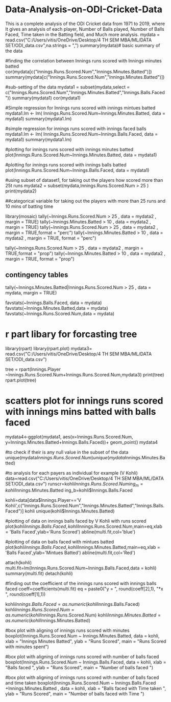 # Data-Analysis-on-ODI-Cricket-Data
This is a complete analysis of the ODI Cricket data from 1971 to 2019, where It gives an analysis of each player, Number of Balls played, Number of Balls Faced, Time taken in the Batting field, and Much more analysis.
mydata = read.csv("C:/Users/vitis/OneDrive/Desktop/4 TH SEM MBA/ML/DATA SET/ODI_data.csv",na.strings = ",")
summary(mydata)# basic summary of the data 


#finding the correlation between Innings runs scored with Innings minutes batted
cor(mydata[c("Innings.Runs.Scored.Num","Innings.Minutes.Batted")])
summary(mydata[c("Innings.Runs.Scored.Num","Innings.Minutes.Batted")])


#sub-setting of the data 
mydata1 = subset(mydata,select = c("Innings.Runs.Scored.Num","Innings.Minutes.Batted","Innings.Balls.Faced"))
summary(mydata1)
cor(mydata1)

#Simple regression for Innings runs scored with innings mintues batted 
mydata1.lm <- lm( Innings.Runs.Scored.Num~Innings.Minutes.Batted, data = mydata1)
summary(mydata1.lm)

#simple regression for innings runs scored with innings faced balls 
mydata1.lm <- lm( Innings.Runs.Scored.Num~Innings.Balls.Faced, data = mydata1)
summary(mydata1.lm)

#plotting for innings runs scored with innings minutes batted 
plot(Innings.Runs.Scored.Num~Innings.Minutes.Batted, data = mydata1)

#plotting for innings runs scored with innings balls batted 
plot(Innings.Runs.Scored.Num~Innings.Balls.Faced, data = mydata1)

#using subset of dataset1, for taking out the players how scored more than 25t runs
mydata2 = subset(mydata,Innings.Runs.Scored.Num > 25 )
print(mydata2)

##categorical variable for taking out the players with more than 25 runs and 10 mins of batting time

library(mosaic)
tally(~Innings.Runs.Scored.Num > 25 , data = mydata2 , margin = TRUE)
tally(~Innings.Minutes.Batted > 10 , data = mydata2 , margin = TRUE)
tally(~Innings.Runs.Scored.Num > 25 , data = mydata2 , margin = TRUE,format = "perc")
tally(~Innings.Minutes.Batted > 10 , data = mydata2 , margin = TRUE, format = "perc")

tally(~Innings.Runs.Scored.Num > 25 , data = mydata2 , margin = TRUE,format = "prop")
tally(~Innings.Minutes.Batted > 10 , data = mydata2 , margin = TRUE, format = "prop")



## contingency tables
tally(~Innings.Minutes.Batted|Innings.Runs.Scored.Num > 25 , data = mydata, margin = TRUE)

favstats(~Innings.Balls.Faced, data = mydata)
favstats(~Innings.Minutes.Batted,data = mydata)
favstats(~Innings.Runs.Scored.Num,data = mydata)


# r part libary for forcasting tree
library(rpart)
library(rpart.plot)
mydata3= read.csv("C:/Users/vitis/OneDrive/Desktop/4 TH SEM MBA/ML/DATA SET/ODI_data.csv")

tree = rpart(Innings.Player ~Innings.Runs.Scored.Num+Innings.Runs.Scored.Num,mydata3)
print(tree)
rpart.plot(tree)


# scatters plot for innings runs scored with innings mins batted with balls faced 
mydata4<-ggplot(mydata1, aes(x=Innings.Runs.Scored.Num, y=Innings.Minutes.Batted+Innings.Balls.Faced))+
  geom_point()
mydata4


#to check if their is any null value in the subset of the data 
unique(mydata$Innings.Runs.Scored.Num)
unique(mydata$Innings.Minutes.Batted)

#to analysis for each payers as individual for example (V Kohli)
data=read.csv("C:/Users/vitis/OneDrive/Desktop/4 TH SEM MBA/ML/DATA SET/ODI_data.csv")
runscr=kohli$Innings.Runs.Scored.Num
ing_m=kohli$Innings.Minutes.Batted
ing_b=kohli$Innings.Balls.Faced

kohli=data[data$Innings.Player=='V Kohli',c("Innings.Runs.Scored.Num","Innings.Minutes.Batted","Innings.Balls.Faced")]
kohli
unique(kohli$Innings.Minutes.Batted)


#plotting of data on innings balls faced by V Kohli with runs scored 
plot(kohli$Innings.Balls.Faced,kohli$Innings.Runs.Scored.Num,main=eq,xlab = 'Balls Faced',ylab='Runs Scored')
abline(multi.fit,col='blue')

#plotting of data on balls faced with mintues batted 
plot(kohli$Innings.Balls.Faced,kohli$Innings.Minutes.Batted,main=eq,xlab = 'Balls Faced',ylab='Mintues Batted')
abline(multi.fit,col='Red')

attach(kohli)
multi.fit=lm(Innings.Runs.Scored.Num~Innings.Balls.Faced,data = kohli)
summary(multi.fit)
detach(kohli)


#finding out the coefficient of the innings runs scored with innings balls faced
coeff=coefficients(multi.fit)
eq = paste0("y = ", round(coeff[2],1), "*x ", round(coeff[1],1))


kohli$Innings.Balls.Faced=as.numeric(kohli$Innings.Balls.Faced)
kohli$Innings.Runs.Scored.Num=as.numeric(kohli$Innings.Runs.Scored.Num)
kohli$Innings.Minutes.Batted=as.numeric(kohli$Innings.Minutes.Batted)

#box plot with aligning of innings runs scored with minutes
boxplot(Innings.Runs.Scored.Num ~ Innings.Minutes.Batted, data = kohli, xlab = "Innings Minutes Batted",
        ylab = "Runs Scored", main = "Runs Scored with minutes spent")

#box plot with aligning of innings runs scored with number of balls faced
boxplot(Innings.Runs.Scored.Num ~ Innings.Balls.Faced, data = kohli, xlab = "Balls faced ",
        ylab = "Runs Scored", main = "Number of balls faced ")

#box plot with aligning of innings runs scored with number of balls faced and time taken
boxplot(Innings.Runs.Scored.Num ~ Innings.Balls.Faced +Innings.Minutes.Batted , data = kohli, xlab = "Balls faced with Time taken ",
        ylab = "Runs Scored", main = "Number of balls faced with Time ")
